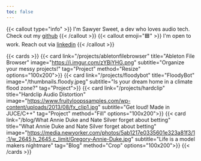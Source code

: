 ```yaml
---
toc: false
---
```


{{< callout type="info" >}}
  I'm Sawyer Sweet, a dev who loves audio tech. Check out my [github](http://www.github.com/martin473)
{{< /callout >}}
{{< callout emoji="🟦" >}}
  I'm open to work. Reach out via [linkedin](http://www.linkedin.com/in/sawyersweet)
{{< /callout >}}

{{< cards >}}
  {{< card link="/projects/abletonfilebrowser" title="Ableton File Browser" image="https://i.imgur.com/zYBiYHG.png" subtitle="Organize your messy projects!" tag="Project"  method="Resize" options="100x200">}}
  {{< card link="/projects/floodybot" title="FloodyBot" image="/thumbnails.floody.jpeg" subtitle="Is your dream home in a climate flood zone?" tag="Project">}}
  {{< card link="/projects/hardclip" title="Hardclip Audio Distortion" image="https://www.fruityloopssamples.com/wp-content/uploads/2013/08/fx_clip1.jpg" subtitle="Get loud! Made in JUCE/C++" tag="Project" method="Fill" options="100x200">}}
  {{< card link="/blog/What Annie Duke and Nate Silver forget about betting" title="What Annie Duke and Nate Silver forget about betting" image="https://media.newyorker.com/photos/5ab1217e0335601e323a81f3/1:1/w_2645,h_2645,c_limit/Gregory-Annie-Duke.jpg" subtitle="Life is a model makers nightmare" tag="Blog" method="Crop" options="100x200">}}
{{< /cards >}}